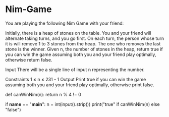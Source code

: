 # Nim-Game
You are playing the following Nim Game with your friend:

Initially, there is a heap of stones on the table.
You and your friend will alternate taking turns, and you go first.
On each turn, the person whose turn it is will remove 1 to 3 stones from the heap.
The one who removes the last stone is the winner.
Given n, the number of stones in the heap, return true if you can win the game assuming both you and your friend play optimally, otherwise return false.
 
Input
There will be a single line of input n representing the number.

Constraints
1 ≤ n ≤ 231 - 1
Output
Print true if you can win the game assuming both you and your friend play optimally, otherwise print false.

def canWinNim(n):
    return n % 4 != 0

if __name__ == "__main__":
    n = int(input().strip())
    print("true" if canWinNim(n) else "false")
